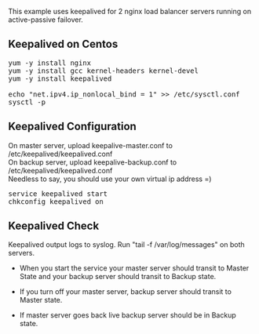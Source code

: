 This example uses keepalived for 2 nginx load balancer servers running on active-passive failover.

## Keepalived on Centos
<pre>
yum -y install nginx
yum -y install gcc kernel-headers kernel-devel
yum -y install keepalived

echo "net.ipv4.ip_nonlocal_bind = 1" >> /etc/sysctl.conf
sysctl -p
</pre>

## Keepalived Configuration
On master server, upload keepalive-master.conf to /etc/keepalived/keepalived.conf  
On backup server, upload keepalive-backup.conf to /etc/keepalived/keepalived.conf  
Needless to say, you should use your own virtual ip address =)

<pre>
service keepalived start
chkconfig keepalived on
</pre>

## Keepalived Check
Keepalived output logs to syslog. Run "tail -f /var/log/messages" on both servers. 

- When you start the service your master server should transit to Master State and your backup server should transit to Backup state. 

- If you turn off your master server, backup server should transit to Master state.
 
- If master server goes back live backup server should be in Backup state.
